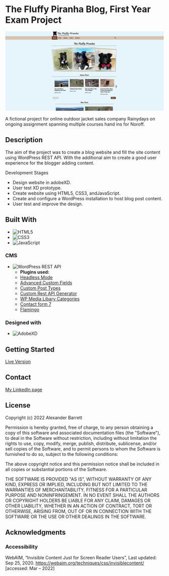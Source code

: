 # The Fluffy Piranha Blog, First Year Exam Project

![Homepage Preview](/report_documentation/site_preview.jpg)

A fictional project for online outdoor jacket sales company Rainydays on ongoing assignment spanning multiple courses hand ins for Noroff.

## Description

The aim of the project was to create a blog website and fill the site content using WordPress REST API. With the additional aim to create a good user experience for the blogger adding content.

Development Stages

- Design website in adobeXD.
- User test XD prototype.
- Create website using HTML5, CSS3, andJavaScript.
- Create and configure a WordPress installation to host blog post content.
- User test and improve the design.

## Built With

- ![HTML5](https://img.shields.io/badge/-HTML5-E34F26?logo=html5&logoColor=white&logoWidth=30&style=plastic)
- ![CSS3](https://img.shields.io/badge/-CSS3-1572B6?logo=css3&logoColor=white&logoWidth=30&style=plastic)
- ![JavaScript](https://img.shields.io/badge/-JavaScript-F7DF1E?logo=javascript&logoColor=white&logoWidth=30&style=plastic)

### CMS
- ![WordPress REST API](https://img.shields.io/badge/-WordPress%20REST%20API-21759B?logo=wordpress&logoColor=white&logoWidth=30&style=plastic)
  - **Plugins used:**
  - [Headless Mode](https://wordpress.org/plugins/headless-mode/)
  - [Advanced Custom Fields](https://wordpress.org/plugins/advanced-custom-fields/)
  - [Custom Post Types](https://wordpress.org/plugins/custom-post-type-ui/)
  - [Custom Rest API Generator](https://wordpress.org/plugins/wp-custom-rest-api-generator/)
  - [WP Media Libary Categories](https://wordpress.org/plugins/wp-media-library-categories/)
  - [Contact form 7](https://wordpress.org/plugins/contact-form-7/)
  - [Flamingo](https://wordpress.org/plugins/flamingo/)


### Designed with

- ![AdobeXD](https://img.shields.io/badge/-Adobe%20XD-FF61F6?logo=adobe%20xd&logoColor=white&logoWidth=30&style=plastic)

## Getting Started

[Live Version](https://deft-scone-ef0e91.netlify.app/index.html)

## Contact

[My LinkedIn page](https://www.linkedin.com/in/alexander-barrett-64568a47/)

## License

Copyright (c) 2022 Alexander Barrett

Permission is hereby granted, free of charge, to any person obtaining a copy
of this software and associated documentation files (the "Software"), to deal
in the Software without restriction, including without limitation the rights
to use, copy, modify, merge, publish, distribute, sublicense, and/or sell
copies of the Software, and to permit persons to whom the Software is
furnished to do so, subject to the following conditions:

The above copyright notice and this permission notice shall be included in all
copies or substantial portions of the Software.

THE SOFTWARE IS PROVIDED "AS IS", WITHOUT WARRANTY OF ANY KIND, EXPRESS OR
IMPLIED, INCLUDING BUT NOT LIMITED TO THE WARRANTIES OF MERCHANTABILITY,
FITNESS FOR A PARTICULAR PURPOSE AND NONINFRINGEMENT. IN NO EVENT SHALL THE
AUTHORS OR COPYRIGHT HOLDERS BE LIABLE FOR ANY CLAIM, DAMAGES OR OTHER
LIABILITY, WHETHER IN AN ACTION OF CONTRACT, TORT OR OTHERWISE, ARISING FROM,
OUT OF OR IN CONNECTION WITH THE SOFTWARE OR THE USE OR OTHER DEALINGS IN THE
SOFTWARE.

## Acknowledgments

### Accessibility

WebAIM, “Invisible Content Just for Screen Reader Users”, Last updated: Sep 25, 2020. https://webaim.org/techniques/css/invisiblecontent/ [accessed: Mar – 2022]
